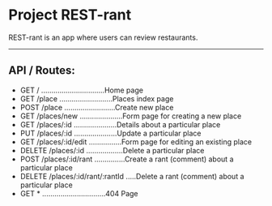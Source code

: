 # Project REST-rant

REST-rant is an app where users can review restaurants.

***

## API / Routes:

- GET / ...............................Home page
- GET /place ..........................Places index page
- POST /place .........................Create new place
- GET /places/new .....................Form page for creating a new place
- GET /places/:id .....................Details about a particular place
- PUT /places/:id .....................Update a particular place
- GET /places/:id/edit ................Form page for editing an existing place
- DELETE /places/:id ..................Delete a particular place
- POST /places/:id/rant ...............Create a rant (comment) about a particular place
- DELETE /places/:id/rant/:rantId .....Delete a rant (comment) about a particular place
- GET * ...............................404 Page
